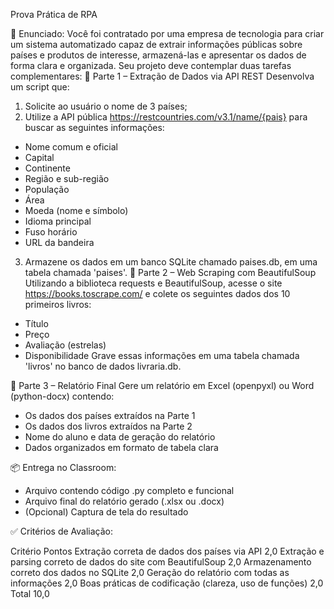Prova Prática de RPA

📌 Enunciado:
Você foi contratado por uma empresa de tecnologia para criar um sistema
automatizado capaz de extrair informações públicas sobre países e produtos de
interesse, armazená-las e apresentar os dados de forma clara e organizada.
Seu projeto deve contemplar duas tarefas complementares:
🔹 Parte 1 – Extração de Dados via API REST
Desenvolva um script que:
1. Solicite ao usuário o nome de 3 países;
2. Utilize a API pública https://restcountries.com/v3.1/name/{pais} para
buscar as seguintes informações:
- Nome comum e oficial
- Capital
- Continente
- Região e sub-região
- População
- Área
- Moeda (nome e símbolo)
- Idioma principal
- Fuso horário
- URL da bandeira
3. Armazene os dados em um banco SQLite chamado paises.db, em uma
tabela chamada 'paises'.
🔹 Parte 2 – Web Scraping com BeautifulSoup
Utilizando a biblioteca requests e BeautifulSoup, acesse o site
https://books.toscrape.com/ e colete os seguintes dados dos 10 primeiros
livros:
- Título
- Preço
- Avaliação (estrelas)
- Disponibilidade
Grave essas informações em uma tabela chamada 'livros' no banco de dados
livraria.db.

📄 Parte 3 – Relatório Final
Gere um relatório em Excel (openpyxl) ou Word (python-docx) contendo:
- Os dados dos países extraídos na Parte 1
- Os dados dos livros extraídos na Parte 2
- Nome do aluno e data de geração do relatório
- Dados organizados em formato de tabela clara

📦 Entrega no Classroom:
- Arquivo contendo código .py completo e funcional
- Arquivo final do relatório gerado (.xlsx ou .docx)
- (Opcional) Captura de tela do resultado

✅ Critérios de Avaliação:

Critério Pontos
Extração correta de dados dos países via API 2,0
Extração e parsing correto de dados do site
com BeautifulSoup 2,0
Armazenamento correto dos dados no SQLite 2,0
Geração do relatório com todas as
informações 2,0
Boas práticas de codificação (clareza, uso de
funções) 2,0
Total 10,0